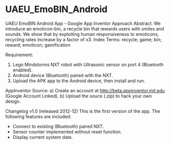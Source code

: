 UAEU_EmoBIN_Android
===================

UAEU EmoBIN Android App - Google App Inventor Approach
Abstract: We introduce an emoticon-bin, a recycle bin that rewards users with smiles and sounds. We show that by exploiting human responsiveness to emoticons, recycling rates increase by a factor of x3.
Index Terms: recycle; game; bin; reward; emoticon; gamification

Requirement:
1) Lego Mindstorms NXT robot with Ultrasonic sensor on port 4 (Bluetooth enabled).
2) Android device (Bluetooth) paired with the NXT.
3) Upload the APK app to the Android device, then install and run.

AppInventor Source:
a) Create an account at http://beta.appinventor.mit.edu (Google Account Linked).
b) Upload the souce (.zip) to hack your own design.

Changelog
v1.0 (released 2012-12)
This is the first version of the app.  The following features are included:
  * Connect to existing (Bluetooth) paired NXT.
  * Sensor counter implemented without reset function.
  * Display current system date.
